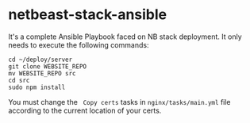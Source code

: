 # netbeast-stack-ansible

It's a complete Ansible Playbook faced on NB stack deployment.
It only needs to execute the following commands:
```
cd ~/deploy/server
git clone WEBSITE_REPO
mv WEBSITE_REPO src
cd src
sudo npm install
```

You must change the ``` Copy certs``` tasks in ```nginx/tasks/main.yml``` file
according to the current location of your certs.
